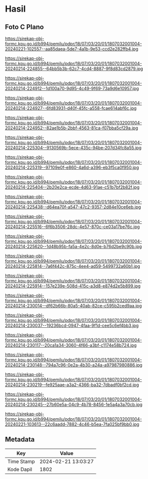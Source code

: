 # Hasil

## Foto C Plano

https://sirekap-obj-formc.kpu.go.id/b994/pemilu/pdpr/18/07/03/20/01/1807032001004-20240221-102557--aa85daea-5de7-4a1b-9e53-ccd2e282ffb4.jpg

https://sirekap-obj-formc.kpu.go.id/b994/pemilu/pdpr/18/07/03/20/01/1807032001004-20240214-224855--64bb5b3b-62c7-4cd4-8887-9f8d83cd2879.jpg

https://sirekap-obj-formc.kpu.go.id/b994/pemilu/pdpr/18/07/03/20/01/1807032001004-20240214-224912--1d100a70-9d95-4c49-9f69-73a9d6e10957.jpg

https://sirekap-obj-formc.kpu.go.id/b994/pemilu/pdpr/18/07/03/20/01/1807032001004-20240214-224927--6fd83931-d40f-45fc-a558-fcae614abf6c.jpg

https://sirekap-obj-formc.kpu.go.id/b994/pemilu/pdpr/18/07/03/20/01/1807032001004-20240214-224952--82ae1b5b-2bbf-4563-81ca-f07bba5cf29a.jpg

https://sirekap-obj-formc.kpu.go.id/b994/pemilu/pdpr/18/07/03/20/01/1807032001004-20240214-225304--9130569b-5ece-435c-94be-207d34fc8a55.jpg

https://sirekap-obj-formc.kpu.go.id/b994/pemilu/pdpr/18/07/03/20/01/1807032001004-20240214-225319--97109e0f-e860-4a6d-a396-eb3f5ca0f950.jpg

https://sirekap-obj-formc.kpu.go.id/b994/pemilu/pdpr/18/07/03/20/01/1807032001004-20240214-225404--2b20e2ca-ecde-4d63-91ae-c51b7bf2b82f.jpg

https://sirekap-obj-formc.kpu.go.id/b994/pemilu/pdpr/18/07/03/20/01/1807032001004-20240214-225438--d64ea70f-a547-47c2-9357-2d84e10ce6eb.jpg

https://sirekap-obj-formc.kpu.go.id/b994/pemilu/pdpr/18/07/03/20/01/1807032001004-20240214-225516--6f6b3506-28dc-4e57-870c-ce03a17be76c.jpg

https://sirekap-obj-formc.kpu.go.id/b994/pemilu/pdpr/18/07/03/20/01/1807032001004-20240214-225620--1d48b95b-fa5a-4e2c-8d0e-b76d2be9c90b.jpg

https://sirekap-obj-formc.kpu.go.id/b994/pemilu/pdpr/18/07/03/20/01/1807032001004-20240214-225814--7a6f442c-875c-4ee4-ad59-5499732a60b1.jpg

https://sirekap-obj-formc.kpu.go.id/b994/pemilu/pdpr/18/07/03/20/01/1807032001004-20240214-225914--157e239e-508d-415c-a3d8-e874d2e5b899.jpg

https://sirekap-obj-formc.kpu.go.id/b994/pemilu/pdpr/18/07/03/20/01/1807032001004-20240214-230014--df62b66b-80a5-40ab-82ce-c595b2ced9aa.jpg

https://sirekap-obj-formc.kpu.go.id/b994/pemilu/pdpr/18/07/03/20/01/1807032001004-20240214-230037--19236bcd-0947-4faa-9f1d-cee5c6ef4bb3.jpg

https://sirekap-obj-formc.kpu.go.id/b994/pemilu/pdpr/18/07/03/20/01/1807032001004-20240214-230117--20ca1a34-3060-4f66-a3bf-c1174e58b724.jpg

https://sirekap-obj-formc.kpu.go.id/b994/pemilu/pdpr/18/07/03/20/01/1807032001004-20240214-230148--794a7c96-0e2a-4b30-a24a-a97987980886.jpg

https://sirekap-obj-formc.kpu.go.id/b994/pemilu/pdpr/18/07/03/20/01/1807032001004-20240214-230219--fe925aae-a3a2-4366-ba32-7dbadf0bf2cd.jpg

https://sirekap-obj-formc.kpu.go.id/b994/pemilu/pdpr/18/07/03/20/01/1807032001004-20240214-230245--27b60e5a-04c9-4b78-8456-1e5a4a3a70cb.jpg

https://sirekap-obj-formc.kpu.go.id/b994/pemilu/pdpr/18/07/03/20/01/1807032001004-20240221-103613--22c6aadd-7882-4c46-b5ea-7fa025bf9bb0.jpg


## Metadata

| Key        | Value               |
| ---------- | ------------------- |
| Time Stamp | 2024-02-21 13:03:27 |
| Kode Dapil | 1802                |



